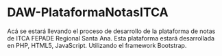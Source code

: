 # DAW-PlataformaNotasITCA
Acá se estará llevando el proceso de desarrollo de la plataforma de notas de ITCA FEPADE Regional Santa Ana. Esta plataforma estará desarrollada en PHP, HTML5, JavaScript. Utilizando el framework Bootstrap.